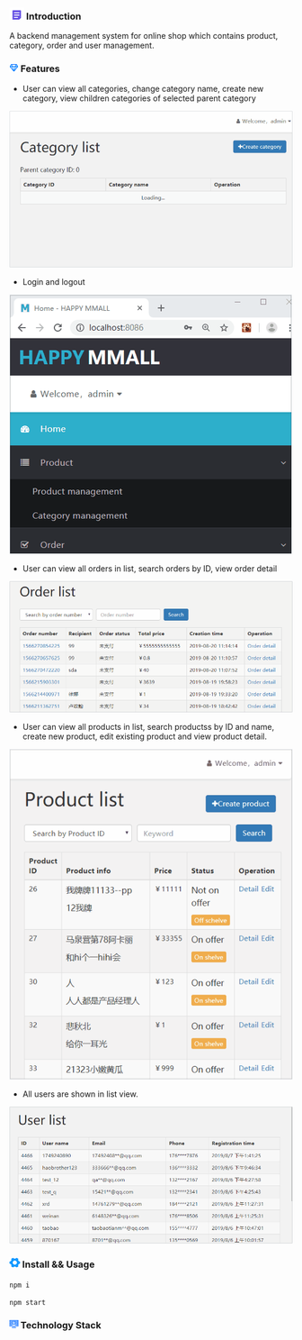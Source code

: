 ### ![image](https://github.com/liwang2019/lw-react/blob/master/resource/introduction.png)  Introduction
A backend management system for online shop which contains product, category, order and user management.

### ![image](https://github.com/liwang2019/lw-react/blob/master/resource/feature.png)  Features

- User can view all categories, change category name, create new category, view children categories of selected parent category

![image](https://github.com/liwang2019/lw-react/blob/master/lwbms/gift/gif/category.gif)

- Login and logout

![image](https://github.com/liwang2019/lw-react/blob/master/lwbms/gift/gif/login.gif)

- User can view all orders in list, search orders by ID, view order detail

![image](https://github.com/liwang2019/lw-react/blob/master/lwbms/gift/gif/order.gif)

- User can view all products in list, search productss by ID and name, create new product, edit existing product and view product detail.

![image](https://github.com/liwang2019/lw-react/blob/master/lwbms/gift/gif/product.gif)

- All users are shown in list view.

![image](https://github.com/liwang2019/lw-react/blob/master/lwbms/gift/gif/user.gif)

### ![image](https://github.com/liwang2019/lw-react/blob/master/resource/install.png)  Install && Usage

`npm i`

`npm start`

### ![image](https://github.com/liwang2019/lw-react/blob/master/resource/stack.png)  Technology Stack
